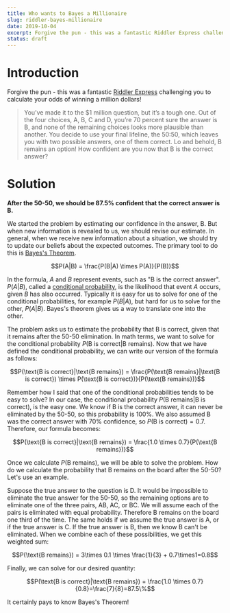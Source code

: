 ```yaml
---
title: Who wants to Bayes a Millionaire
slug: riddler-bayes-millionaire
date: 2019-10-04
excerpt: Forgive the pun - this was a fantastic Riddler Express challenging you to calculate your odds of winning a million dollars!
status: draft
---
```


# Introduction

Forgive the pun - this was a fantastic <a href="https://fivethirtyeight.com/features/who-wants-to-be-a-riddler-millionaire/">Riddler Express</a> challenging you to calculate your odds of winning a million dollars!

> You’ve made it to the &#36;1 million question, but it’s a tough one. Out of the four choices, A, B, C and D, you’re 70 percent sure the answer is B, and none of the remaining choices looks more plausible than another. You decide to use your final lifeline, the 50:50, which leaves you with two possible answers, one of them correct. Lo and behold, B remains an option! How confident are you now that B is the correct answer?

# Solution

**After the 50-50, we should be 87.5% confident that the correct answer is B.**

We started the problem by estimating our confidence in the answer, B. But when new information is revealed to us, we should revise our estimate. In general, when we receive new information about a situation, we should try to update our beliefs about the expected outcomes. The primary tool to do this is <a href="https://en.wikipedia.org/wiki/Bayes%27_theorem">Bayes's Theorem</a>.

$$P(A|B) = \frac{P(B|A) \times P(A)}{P(B)}$$

In the formula, $A$ and $B$ represent events, such as "B is the correct answer". $P(A|B)$, called a <a href="https://en.wikipedia.org/wiki/Conditional_probability">conditional probability</a>, is the likelihood that event $A$ occurs, given $B$ has also occurred. Typically it is easy for us to solve for one of the conditional probabilities, for example $P(B|A)$, but hard for us to solve for the other, $P(A|B)$. Bayes's theorem gives us a way to translate one into the other.

The problem asks us to estimate the probability that B is correct, given that it remains after the 50-50 elimination. In math terms, we want to solve for the conditional probability $P(\text{B is correct}|\text{B remains})$. Now that we have defined the conditional probability, we can write our version of the formula as follows:

$$P(\text{B is correct}|\text{B remains}) = \frac{P(\text{B remains}|\text{B is correct}) \times P(\text{B is correct})}{P(\text{B remains})}$$

Remember how I said that one of the conditional probabilities tends to be easy to solve? In our case, the conditional probability $P(\text{B remains}|\text{B is correct})$, is the easy one. We know if B is the correct answer, it can never be eliminated by the 50-50, so this probability is 100%. We also assumed B was the correct answer with 70% confidence, so $P(\text{B is correct})=0.7$. Therefore, our formula becomes:

$$P(\text{B is correct}|\text{B remains}) = \frac{1.0 \times 0.7}{P(\text{B remains})}$$

Once we calculate $P(\text{B remains})$, we will be able to solve the problem. How do we calculate the probability that B remains on the board after the 50-50? Let's use an example.

Suppose the true answer to the question is D. It would be impossible to eliminate the true answer for the 50-50, so the remaining options are to eliminate one of the three pairs, AB, AC, or BC. We will assume each of the pairs is eliminated with equal probability. Therefore B remains on the board one third of the time. The same holds if we assume the true answer is A, or if the true answer is C. If the true answer is B, then we know B can't be eliminated. When we combine each of these possibilities, we get this weighted sum:

$$P(\text{B remains}) = 3\times 0.1 \times \frac{1}{3} + 0.7\times1=0.8$$

Finally, we can solve for our desired quantity:

$$P(\text{B is correct}|\text{B remains}) = \frac{1.0 \times 0.7}{0.8}=\frac{7}{8}=87.5\%$$

It certainly pays to know Bayes's Theorem!
